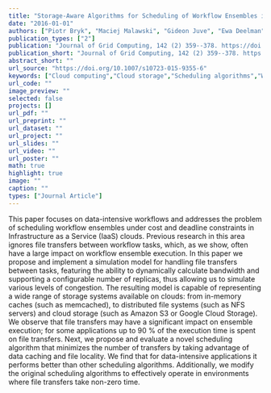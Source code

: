 ```yaml
---
title: "Storage-Aware Algorithms for Scheduling of Workflow Ensembles in Clouds"
date: "2016-01-01"
authors: ["Piotr Bryk", "Maciej Malawski", "Gideon Juve", "Ewa Deelman"]
publication_types: ["2"]
publication: "Journal of Grid Computing, 142 (2) 359--378. https://doi.org/10.1007/s10723-015-9355-6"
publication_short: "Journal of Grid Computing, 142 (2) 359--378. https://doi.org/10.1007/s10723-015-9355-6"
abstract_short: ""
url_source: "https://doi.org/10.1007/s10723-015-9355-6"
keywords: ["Cloud computing","Cloud storage","Scheduling algorithms","Workflow ensembles"]
url_code: ""
image_preview: ""
selected: false
projects: []
url_pdf: ""
url_preprint: ""
url_dataset: ""
url_project: ""
url_slides: ""
url_video: ""
url_poster: ""
math: true
highlight: true
image: ""
caption: ""
types: ["Journal Article"]
---
```

This paper focuses on data-intensive workflows and addresses the problem of scheduling workflow ensembles under cost and deadline constraints in Infrastructure as a Service (IaaS) clouds. Previous research in this area ignores file transfers between workflow tasks, which, as we show, often have a large impact on workflow ensemble execution. In this paper we propose and implement a simulation model for handling file transfers between tasks, featuring the ability to dynamically calculate bandwidth and supporting a configurable number of replicas, thus allowing us to simulate various levels of congestion. The resulting model is capable of representing a wide range of storage systems available on clouds: from in-memory caches (such as memcached), to distributed file systems (such as NFS servers) and cloud storage (such as Amazon S3 or Google Cloud Storage). We observe that file transfers may have a significant impact on ensemble execution; for some applications up to 90 % of the execution time is spent on file transfers. Next, we propose and evaluate a novel scheduling algorithm that minimizes the number of transfers by taking advantage of data caching and file locality. We find that for data-intensive applications it performs better than other scheduling algorithms. Additionally, we modify the original scheduling algorithms to effectively operate in environments where file transfers take non-zero time.
